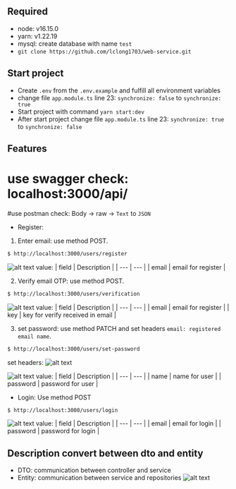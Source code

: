 ## Required

- node: v16.15.0
- yarn: v1.22.19
- mysql: create database with name `test`
- `git clone https://github.com/lclong1703/web-service.git`

## Start project

- Create `.env` from the `.env.example` and fulfill all environment variables
- change file `app.module.ts` line 23: `synchronize: false` to `synchronize: true`
- Start project with command `yarn start:dev`
- After start project change file `app.module.ts` line 23: `synchronize: true` to `synchronize: false`

## Features

# use swagger check: localhost:3000/api/

#use postman check: Body -> raw -> `Text` to `JSON`

- Register:

1. Enter email: use method POST.

```bash
$ http://localhost:3000/users/register
```

![alt text](https://i.imgur.com/bht7w6N.png)
value:
| field | Description |
| --- | --- |
| email | email for register |

2. Verify email OTP: use method POST.

```bash
$ http://localhost:3000/users/verification
```

![alt text](https://i.imgur.com/c5iXx06.png)
value:
| field | Description |
| --- | --- |
| email | email for register |
| key | key for verify received in email |

3. set password: use method PATCH and set headers `email: registered email name`.

```bash
$ http://localhost:3000/users/set-password
```

set headers:
![alt text](https://i.imgur.com/sUOn4Py.png)

![alt text](https://i.imgur.com/22adQIW.png)
value:
| field | Description |
| --- | --- |
| name | name for user |
| password | password for user |

- Login: Use method POST

```bash
$ http://localhost:3000/users/login
```

![alt text](https://i.imgur.com/Gh1phJk.png)
value:
| field | Description |
| --- | --- |
| email | email for login |
| password | password for login |

## Description convert between dto and entity

- DTO: communication between controller and service
- Entity: communication between service and repositories
  ![alt text](https://i.imgur.com/LXGEXh3.png)
